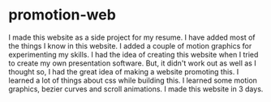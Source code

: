 # promotion-web
I made this website as a side project for my resume. I have added most of the things I know in this website.
I added a couple of motion graphics for experimenting my skills. I had the idea of creating this website when I tried to create my own presentation software. But, it didn't work out as well as I thought so, I had the great idea of making a website promoting this. I learned a lot of things about css while building this. I learned some motion graphics, bezier curves and scroll animations. I made this website in 3 days.